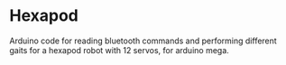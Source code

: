 # Hexapod                                                                                                                                                                                                                                                                                                                           
Arduino code for reading bluetooth commands and performing different gaits for a hexapod robot with 12 servos, for arduino mega.                                                                                                                                                                                                                       
